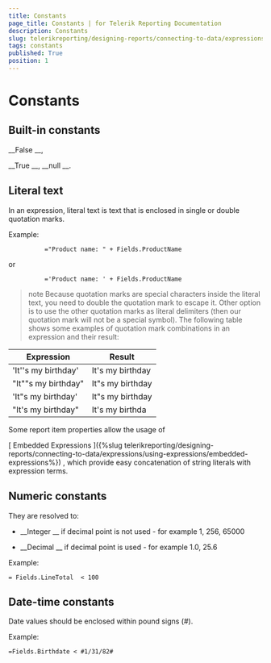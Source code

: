 ```yaml
---
title: Constants
page_title: Constants | for Telerik Reporting Documentation
description: Constants
slug: telerikreporting/designing-reports/connecting-to-data/expressions/expressions-reference/constants
tags: constants
published: True
position: 1
---
```


# Constants



## Built-in constants

__False
__,
          
__True
__, 
__null
__.
        


## Literal text

In an expression, literal
          text is text that is enclosed in single or double quotation marks.
        


Example:


	          ="Product name: " + Fields.ProductName
        




or


	          ='Product name: ' + Fields.ProductName
        




>note Because quotation marks are special characters inside the literal            text, you need to double the quotation mark to escape it. Other option is to use the other quotation marks as literal            delimiters (then our quotation mark will not be a special symbol).            The following table shows some examples of quotation mark combinations in an expression and their result:          


| Expression | Result |
| ------ | ------ |
|'It''s my birthday'|It's my birthday|
|"It""s my birthday"|It"s my birthday|
|'It"s my birthday'|It"s my birthday|
|"It's my birthday"|It's my birthda|





Some report item properties allow the usage of
          
[
            Embedded
            Expressions
          ]({%slug telerikreporting/designing-reports/connecting-to-data/expressions/using-expressions/embedded-expressions%})
, which provide easy concatenation of string literals
          with expression terms.
        


## Numeric constants

They are resolved to:


* __Integer
__ if decimal point is not used - for example 1, 256, 65000
          


* __Decimal
__ if decimal point is used - for example 1.0, 25.6
          


Example:


	= Fields.LineTotal  < 100




## Date-time constants

Date values should
          be enclosed within pound signs (#).
        


Example:


	=Fields.Birthdate < #1/31/82#



